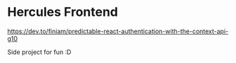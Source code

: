 # Hercules Frontend

https://dev.to/finiam/predictable-react-authentication-with-the-context-api-g10

Side project for fun :D
